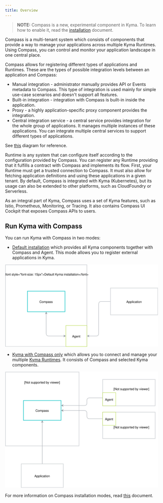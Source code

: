 ```yaml
---
title: Overview
---
```


>**NOTE:** Compass is a new, experimental component in Kyma. To learn how to enable it, read the [installation](#installation-enable-compass-in-kyma) document.

Compass is a multi-tenant system which consists of components that provide a way to manage your applications across multiple Kyma Runtimes. Using Compass, you can control and monitor your application landscape in one central place.

Compass allows for registering different types of applications and Runtimes.
These are the types of possible integration levels between an application and Compass:
- Manual integration - administrator manually provides API or Events metadata to Compass. This type of integration is used mainly for simple use-case scenarios and doesn't support all features.
- Built-in integration - integration with Compass is built-in inside the application.
- Proxy - a highly application-specific proxy component provides the integration.
- Central integration service -  a central service provides integration for the whole group of applications. It manages multiple instances of these applications. You can integrate multiple central services to support different types of applications.

See [this](#architecture-compass-components) diagram for reference.

Runtime is any system that can configure itself according to the configuration provided by Compass. You can register any Runtime providing that it fulfills a contract with Compass and implements its flow. First, your Runtime must get a trusted connection to Compass. It must also allow for fetching application definitions and using these applications in a given tenant. By default, Compass is integrated with Kyma (Kubernetes), but its usage can also be extended to other platforms, such as CloudFoundry or Serverless.

As an integral part of Kyma, Compass uses a set of Kyma features, such as Istio, Prometheus, Monitoring, or Tracing. It also contains Compass UI Cockpit that exposes Compass APIs to users.

## Run Kyma with Compass

You can run Kyma with Compass in two modes:

- [Default installation](#installation-enable-compass-in-kyma-default-kyma-installation) which provides all Kyma components together with Compass and Agent. This mode allows you to register external applications in Kyma.

![Kyma mode2](./assets/kyma-mode2.svg)

- [Kyma with Compass only](#installation-enable-compass-in-kyma-kyma-as-compass) which allows you to connect and manage your multiple [Kyma Runtimes](#installation-enable-compass-in-kyma-kyma-as-a-runtime). It consists of Compass and selected Kyma components.

![Kyma mode1](./assets/kyma-mode1.svg)

For more information on Compass installation modes, read [this](#installation-installation) document.
